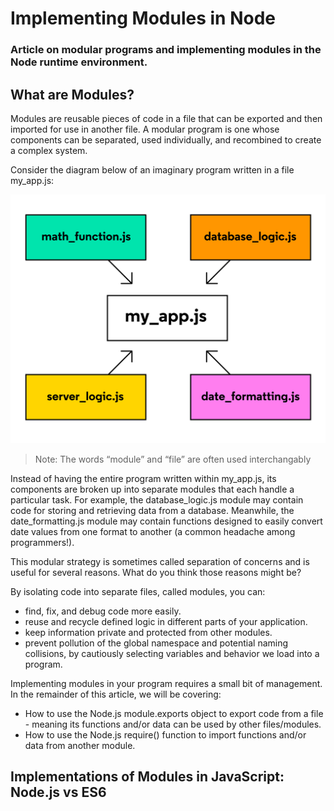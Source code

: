 # Implementing Modules in Node #

### Article on modular programs and implementing modules in the Node runtime environment. ###

## What are Modules? ##

Modules are reusable pieces of code in a file that can be exported and then imported for use in another file. A modular program is one whose components can be separated, used individually, and recombined to create a complex system.

Consider the diagram below of an imaginary program written in a file my_app.js:

![image](./modular-program-diagram.svg)
> Note: The words “module” and “file” are often used interchangably

Instead of having the entire program written within my_app.js, its components are broken up into separate modules that each handle a particular task. For example, the database_logic.js module may contain code for storing and retrieving data from a database. Meanwhile, the date_formatting.js module may contain functions designed to easily convert date values from one format to another (a common headache among programmers!).

This modular strategy is sometimes called separation of concerns and is useful for several reasons. What do you think those reasons might be?

By isolating code into separate files, called modules, you can:
- find, fix, and debug code more easily.
- reuse and recycle defined logic in different parts of your application.
- keep information private and protected from other modules.
- prevent pollution of the global namespace and potential naming collisions, by cautiously selecting variables and behavior we load into a program.

Implementing modules in your program requires a small bit of management. In the remainder of this article, we will be covering:

- How to use the Node.js module.exports object to export code from a file - meaning its functions and/or data can be used by other files/modules.
- How to use the Node.js require() function to import functions and/or data from another module.

## Implementations of Modules in JavaScript: Node.js vs ES6 ##
